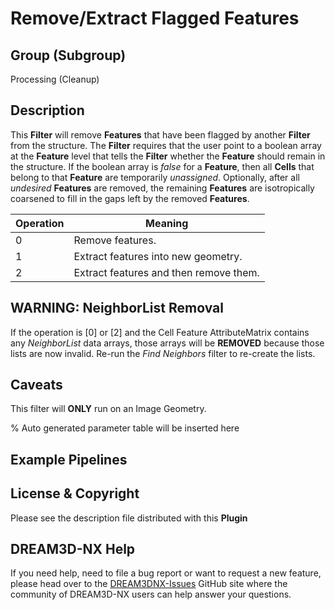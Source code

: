 # Remove/Extract Flagged Features

## Group (Subgroup)

Processing (Cleanup)

## Description

This **Filter** will remove **Features** that have been flagged by another **Filter** from the structure.  The **Filter** requires that the user point to a boolean array at the **Feature** level that tells the **Filter** whether the **Feature** should remain in the structure.  If the boolean array is *false* for a **Feature**, then all **Cells** that belong to that **Feature** are temporarily *unassigned*. Optionally, after all *undesired* **Features** are removed, the remaining **Features** are isotropically coarsened to fill in the gaps left by the removed **Features**.

| Operation | Meaning |
|-----------|---------|
| 0 | Remove features. |
| 1 | Extract features into new geometry. |
| 2 | Extract features and then remove them. |

## WARNING: NeighborList Removal

If the operation is [0] or [2] and the Cell Feature AttributeMatrix contains any *NeighborList* data arrays, those arrays will be **REMOVED** because those lists are now invalid. Re-run the *Find Neighbors* filter to re-create the lists.

## Caveats

This filter will **ONLY** run on an Image Geometry.

% Auto generated parameter table will be inserted here

## Example Pipelines

## License & Copyright

Please see the description file distributed with this **Plugin**

## DREAM3D-NX Help

If you need help, need to file a bug report or want to request a new feature, please head over to the [DREAM3DNX-Issues](https://github.com/BlueQuartzSoftware/DREAM3DNX-Issues/discussions) GitHub site where the community of DREAM3D-NX users can help answer your questions.
